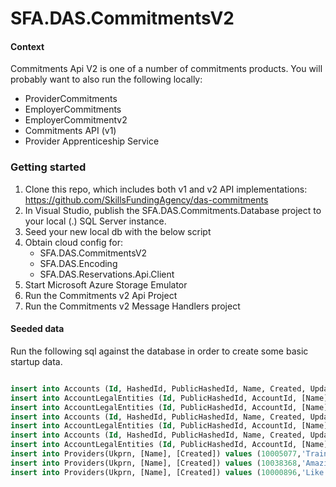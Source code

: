 SFA.DAS.CommitmentsV2
===========================

#### Context

Commitments Api V2 is one of a number of commitments products. You will probably want to also run the following locally:

* ProviderCommitments
* EmployerCommitments
* EmployerCommitmentv2
* Commitments API (v1)
* Provider Apprenticeship Service

### Getting started

1. Clone this repo, which includes both v1 and v2 API implementations: https://github.com/SkillsFundingAgency/das-commitments
2. In Visual Studio, publish the SFA.DAS.Commitments.Database project to your local (.) SQL Server instance.
3. Seed your new local db with the below script
4. Obtain cloud config for:
   * SFA.DAS.CommitmentsV2
   * SFA.DAS.Encoding
   * SFA.DAS.Reservations.Api.Client
5. Start Microsoft Azure Storage Emulator
6. Run the Commitments v2 Api Project
7. Run the Commitments v2 Message Handlers project


#### Seeded data

Run the following sql against the database in order to create some basic startup data.

```sql

insert into Accounts (Id, HashedId, PublicHashedId, Name, Created, Updated, LevyStatus) values (8194, 'VN48RP', '7YRV9B', 'MegaCorp Inc', GETDATE(), GETDATE(), 1)
insert into AccountLegalEntities (Id, PublicHashedId, AccountId, [Name], [Address],[OrganisationType],[LegalEntityId], Created, Updated, MaLegalEntityId) values (2817, 'XEGE5X', 8194, 'Mega Corp Pharmaceuticals', '1 MegaCorp Way', 1, '736281', GETDATE(), GETDATE(), 2817)
insert into AccountLegalEntities (Id, PublicHashedId, AccountId, [Name],[Address],[OrganisationType],[LegalEntityId], Created, Updated, MaLegalEntityId) values (2818, 'XJGZ72', 8194, 'Mega Corp Bank', '2 MegaCorp Way', 1, '372628', GETDATE(), GETDATE(), 2818)
insert into Accounts (Id, HashedId, PublicHashedId, Name, Created, Updated) values (30060, 'VNR6P9', '7Y94BK', 'Rapid Logistics Co Ltd', GETDATE(), GETDATE())
insert into AccountLegalEntities (Id, PublicHashedId, AccountId, [Name],[Address],[OrganisationType],[LegalEntityId],Created, Updated, MaLegalEntityId) values (645, 'X9JE72', 30060, 'Rapid Logistics Co Ltd', '1 High Street', 1, '06344082', GETDATE(), GETDATE(), 645)
insert into Accounts (Id, HashedId, PublicHashedId, Name, Created, Updated) values (36853, 'MBWGGD', '78KDD4', 'Positivity Ltd', GETDATE(), GETDATE())
insert into AccountLegalEntities (Id, PublicHashedId, AccountId, [Name],[Address],[OrganisationType],[LegalEntityId],Created, Updated, MaLegalEntityId) values (701, 'XKD5Z2', 36853, 'Positivity Ltd', '1 High Street', 1, '70110101', GETDATE(), GETDATE(), 701)
insert into Providers(Ukprn, [Name], [Created]) values (10005077,'Train-U-Good Corporation', GETDATE())
insert into Providers(Ukprn, [Name], [Created]) values (10038368,'Amazing Training Ltd', GETDATE())
insert into Providers(Ukprn, [Name], [Created]) values (10000896,'Like a Pro Education Inc.', GETDATE())
````


